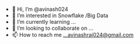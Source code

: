 - 👋 Hi, I’m @avinash024
- 👀 I’m interested in Snowflake /Big Data
- 🌱 I’m currently learning ...
- 💞️ I’m looking to collaborate on ...
- 📫 How to reach me ...avinashraj024@gmail.com

<!---
avinash024/avinash024 is a ✨ special ✨ repository because its `README.md` (this file) appears on your GitHub profile.
You can click the Preview link to take a look at your changes.
--->
